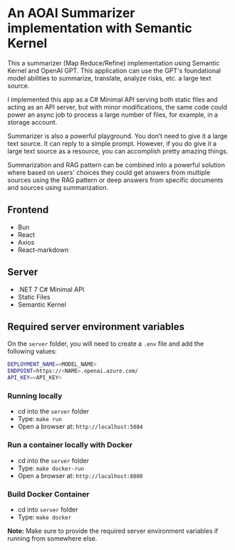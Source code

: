 # An AOAI Summarizer implementation with Semantic Kernel

This a summarizer (Map Reduce/Refine) implementation using Semantic Kernel and OpenAI GPT. This application can use the GPT's foundational model abilities to summarize, translate, analyze risks, etc. a large text source.

I implemented this app as a C# Minimal API serving both static files and acting as an API server, but with minor modifications, the same code could power an async job to process a large number of files, for example, in a storage account.

Summarizer is also a powerful playground. You don’t need to give it a large text source. It can reply to a simple prompt. However, if you do give it a large text source as a resource, you can accomplish pretty amazing things.

Summarization and RAG pattern can be combined into a powerful solution where based on users' choices they could get answers from multiple sources using the RAG pattern or deep answers from specific documents and sources using summarization.

## Frontend

- Bun
- React
- Axios
- React-markdown

## Server

- .NET 7 C# Minimal API
- Static Files
- Semantic Kernel

## Required server environment variables

On the `server` folder, you will need to create a `.env` file and add the following values:

```bash
DEPLOYMENT_NAME=<MODEL_NAME>
ENDPOINT=https://<NAME>.openai.azure.com/
API_KEY=<API_KEY>
```

### Running locally

- cd into the `server` folder
- Type: `make run`
- Open a browser at: `http://localhost:5084`

### Run a container locally with Docker

- cd into the `server` folder
- Type: `make docker-run`
- Open a browser at: `http://localhost:8080`

### Build Docker Container

- cd into `server` folder
- Type: `make docker`

**Note:** Make sure to provide the required server environment variables if running from somewhere else.
